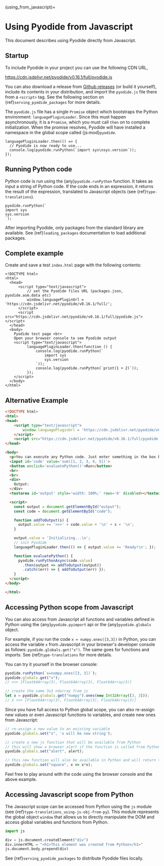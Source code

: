 (using_from_javascript)=

# Using Pyodide from Javascript

This document describes using Pyodide directly from Javascript.

## Startup

To include Pyodide in your project you can use the following CDN URL,

  https://cdn.jsdelivr.net/pyodide/v0.16.1/full/pyodide.js

You can also download a release from
[Github releases](https://github.com/iodide-project/pyodide/releases)
(or build it yourself), include its contents in your distribution, and import
the `pyodide.js` file there from a `<script>` tag. See the following section on
{ref}`serving_pyodide_packages` for more details.

The `pyodide.js` file has a single `Promise` object which bootstraps the Python
environment: `languagePluginLoader`. Since this must happen asynchronously, it
is a `Promise`, which you must call `then` on to complete initialization. When
the promise resolves, Pyodide will have installed a namespace in the global
scope called {js:mod}`pyodide`.

```pyodide
languagePluginLoader.then(() => {
  // Pyodide is now ready to use...
  console.log(pyodide.runPython(`import sys\nsys.version`));
});
```

## Running Python code

Python code is run using the {any}`pyodide.runPython`
function. It takes as input a string of Python
code. If the code ends in an expression, it returns the result of the
expression, translated to Javascript objects (see {ref}`type-translations`).

```pyodide
pyodide.runPython(`
import sys
sys.version
`);
```

After importing Pyodide, only packages from the standard library are available.
See {ref}`loading_packages` documentation to load additional packages.

## Complete example

Create and save a test `index.html` page with the following contents:
```html-pyodide
<!DOCTYPE html>
<html>
  <head>
      <script type="text/javascript">
          // set the Pyodide files URL (packages.json, pyodide.asm.data etc)
          window.languagePluginUrl = 'https://cdn.jsdelivr.net/pyodide/v0.16.1/full/';
      </script>
      <script src="https://cdn.jsdelivr.net/pyodide/v0.16.1/full/pyodide.js"></script>
  </head>
  <body>
    Pyodide test page <br>
    Open your browser console to see Pyodide output
    <script type="text/javascript">
          languagePluginLoader.then(function () {
              console.log(pyodide.runPython(`
                  import sys
                  sys.version
              `));
              console.log(pyodide.runPython(`print(1 + 2)`));
          });
    </script>
  </body>
</html>
```


## Alternative Example

```html
<!DOCTYPE html>
<html>
<head>
    <script type="text/javascript">
        window.languagePluginUrl = 'https://cdn.jsdelivr.net/pyodide/v0.16.1/full/';
    </script>
    <script src="https://cdn.jsdelivr.net/pyodide/v0.16.1/full/pyodide.js"></script>
</head>

<body>
  <p>You can execute any Python code. Just enter something in the box below and click the button.</p>
  <input id='code' value='sum([1, 2, 3, 4, 5])'>
  <button onclick='evaluatePython()'>Run</button>
  <br>
  <br>
  <div>
    Output:
  </div>
  <textarea id='output' style='width: 100%;' rows='6' disabled></textarea>

  <script>
    const output = document.getElementById("output");
    const code = document.getElementById("code");

    function addToOutput(s) {
      output.value += '>>>' + code.value + '\n' + s + '\n';
    }

    output.value = 'Initializing...\n';
    // init Pyodide
    languagePluginLoader.then(() => { output.value += 'Ready!\n'; });

    function evaluatePython() {
      pyodide.runPythonAsync(code.value)
        .then(output => addToOutput(output))
        .catch((err) => { addToOutput(err) });
    }
  </script>
</body>

</html>
```

## Accessing Python scope from Javascript

You can also access from Javascript all functions and variables defined in
Python using the {any}`pyodide.pyimport` api or the {any}`pyodide.globals`
object.

For example, if you run the code `x = numpy.ones([3,3])` in Python, you can
access the variable ``x`` from Javascript in your browser's developer console as
follows: `pyodide.globals.get("x")`. The same goes for functions and imports.
See {ref}`type-translations` for more details.

You can try it yourself in the browser console:
```js
pyodide.runPython(`x=numpy.ones([3, 3])`);
pyodide.globals.get("x");
// >>> [Float64Array(3), Float64Array(3), Float64Array(3)]

// create the same 3x3 ndarray from js
let x = pyodide.globals.get("numpy").ones(new Int32Array([3, 3]));
// x >>> [Float64Array(3), Float64Array(3), Float64Array(3)]
```

Since you have full access to Python global scope, you can also re-assign new
values or even Javascript functions to variables, and create new ones from
Javascript:

```js
// re-assign a new value to an existing variable
pyodide.globals.set("x", 'x will be now string');

// create a new js function that will be available from Python
// this will show a browser alert if the function is called from Python
pyodide.globals.set("alert", alert);

// this new function will also be available in Python and will return the squared value.
pyodide.globals.set("square", x => x*x);
```

Feel free to play around with the code using the browser console and the above example.

## Accessing Javascript scope from Python

The Javascript scope can be accessed from Python using the `js` module (see
{ref}`type-translations_using-js-obj-from-py`). This module represents the
global object `window` that allows us to directly manipulate the DOM and access
global variables and functions from Python.

```python
import js

div = js.document.createElement("div")
div.innerHTML = "<h1>This element was created from Python</h1>"
js.document.body.prepend(div)
```

See {ref}`serving_pyodide_packages` to distribute Pyodide files locally.
